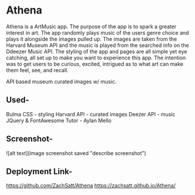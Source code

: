 # Athena
Athena is a ArtMusic app. The purpose of the app is to spark a greater interest in art. The app randomly plays music of the users genre choice and plays it alongside the images pulled up. The images are taken from the Harvard Museum API and the music is played from the searched info on the Ddeezer Music API. The styling of the app and pages are all simple yet eye catching, all set up to make you want to experience this app. The intention was to get users to be curious, excited, intrigued as to what art can make them feel, see, and recall.

API based museum curated images w/ music.

## Used-

Bulma CSS - styling
Harvard API - curated images
Deezer API - music
JQuery & FontAwesome
Tutor - Aylan Mello

## Screenshot- 
![alt text](image screenshot saved "describe screenshot")

## Deployment Link-
https://github.com/ZachSatt/Athena
https://zachsatt.github.io/Athena/
